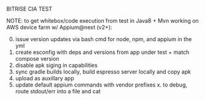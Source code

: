 BITRISE CIA TEST

NOTE: to get whitebox/code execution from test in Java8 + Mvn working on AWS device farm w/ Appium@next (v2+):

0. issue version updates via bash cmd for node, npm, and appium in the yml
1. create esconfig with deps and versions from app under test + match compose version
2. disable apk siging in capabilities
3. sync gradle builds locally, build espresso server locally and copy apk
4. upload as auxillary app
5. update default appium commands with vendor prefixes
x. to debug, route stdout/err into a file and cat

